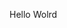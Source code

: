 Hello Wolrd






























































































































































































































































































































































































































































































































































































































































